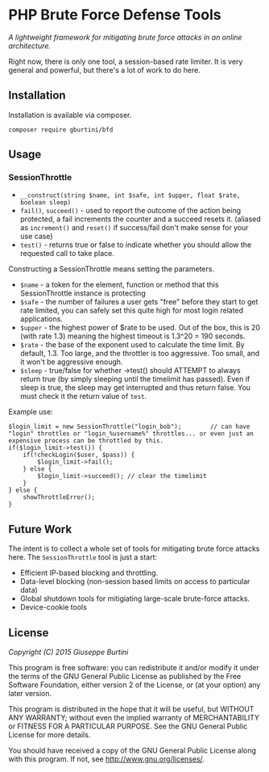 PHP Brute Force Defense Tools
============================

_A lightweight framework for mitigating brute force attacks in an online architecture._

Right now, there is only one tool, a session-based rate limiter. It is very general and powerful, but there's a lot of work to do here.

Installation
------------

Installation is available via composer.

    composer require gburtini/bfd
    
    
Usage
-----

### SessionThrottle
* ``__construct(string $name, int $safe, int $upper, float $rate, boolean sleep)`` 
* ``fail()``, ``succeed()`` - used to report the outcome of the action being protected, a fail increments the counter and a succeed resets it. (aliased as ``increment()`` and ``reset()`` if success/fail don't make sense for your use case)
* ``test()`` - returns true or false to indicate whether you should allow the requested call to take place.

Constructing a SessionThrottle means setting the parameters.
* `$name` - a token for the element, function or method that this SessionThrottle instance is protecting
* `$safe` - the number of failures a user gets "free" before they start to get rate limited, you can safely set this quite high for most login related applications.
* `$upper` - the highest power of $rate to be used. Out of the box, this is 20 (with rate 1.3) meaning the highest timeout is 1.3^20 = 190 seconds.
* `$rate` - the base of the exponent used to calculate the time limit. By default, 1.3. Too large, and the throttler is too aggressive. Too small, and it won't be aggressive enough.
* `$sleep` - true/false for whether ->test() should ATTEMPT to always return true (by simply sleeping until the timelimit has passed). Even if sleep is true, the sleep may get interrupted and thus return false. You must check it the return value of `test`.

Example use:
````
$login_limit = new SessionThrottle("login_bob");        // can have "login" throttles or "login_%username%" throttles... or even just an expensive process can be throttled by this.
if($login_limit->test()) {
  	if(!checkLogin($user, $pass)) {
		$login_limit->fail();
	} else {
		$login_limit->succeed(); // clear the timelimit
	}
} else {
	showThrottleError();
}
````
Future Work
-----------

The intent is to collect a whole set of tools for mitigating brute force attacks here. The `SessionThrottle` tool is just a start:
* Efficient IP-based blocking and throttling.
* Data-level blocking (non-session based limits on access to particular data)
* Global shutdown tools for mitigiating large-scale brute-force attacks.
* Device-cookie tools

License
-------
*Copyright (C) 2015 Giuseppe Burtini*

This program is free software: you can redistribute it and/or modify it under the terms of the GNU General Public License as published by the Free Software Foundation, either version 2 of the License, or (at your option) any later version.

This program is distributed in the hope that it will be useful, but WITHOUT ANY WARRANTY; without even the implied warranty of MERCHANTABILITY or FITNESS FOR A PARTICULAR PURPOSE.  See the GNU General Public License for more details.

You should have received a copy of the GNU General Public License along with this program.  If not, see <http://www.gnu.org/licenses/>.
